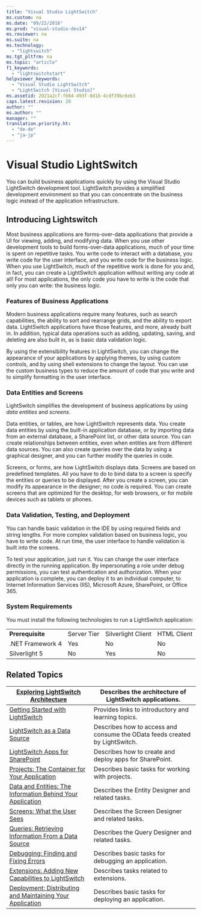 ```yaml
---
title: "Visual Studio LightSwitch"
ms.custom: na
ms.date: "09/22/2016"
ms.prod: "visual-studio-dev14"
ms.reviewer: na
ms.suite: na
ms.technology: 
  - "lightswitch"
ms.tgt_pltfrm: na
ms.topic: "article"
f1_keywords: 
  - "lightswitchstart"
helpviewer_keywords: 
  - "Visual Studio LightSwitch"
  - "LightSwitch [Visual Studio]"
ms.assetid: 2021a2cf-f684-493f-8d1b-4cdf39bc6eb3
caps.latest.revision: 20
author: ""
ms.author: ""
manager: ""
translation.priority.ht: 
  - "de-de"
  - "ja-jp"
---
```

# Visual Studio LightSwitch
You can build business applications quickly by using the Visual Studio LightSwitch development tool. LightSwitch provides a simplified development environment so that you can concentrate on the business logic instead of the application infrastructure.  
  
## Introducing Lightswitch  
 Most business applications are forms-over-data applications that provide a UI for viewing, adding, and modifying data. When you use other development tools to build forms-over-data applications, much of your time is spent on repetitive tasks. You write code to interact with a database, you write code for the user interface, and you write code for the business logic. When you use LightSwitch, much of the repetitive work is done for you and, in fact, you can create a LightSwitch application without writing any code at all! For most applications, the only code you have to write is the code that only you can write: the business logic.  
  
### Features of Business Applications  
 Modern business applications require many features, such as search capabilities, the ability to sort and rearrange grids, and the ability to export data.  LightSwitch applications have those features, and more, already built in. In addition, typical data operations such as adding, updating, saving, and deleting are also built in, as is basic data validation logic.  
  
 By using the extensibility features in LightSwitch, you can change the appearance of your applications by applying themes, by using custom controls, and by using shell extensions to change the layout. You can use the custom business types to reduce the amount of code that you write and to simplify formatting in the user interface.  
  
### Data Entities and Screens  
 LightSwitch simplifies the development of business applications by using *data entities* and *screens*.  
  
 Data entities, or tables, are how LightSwitch represents data. You create data entities by using the built-in application database, or by importing data from an external database, a SharePoint list, or other data source. You can create relationships between entities, even when entities are from different data sources. You can also create queries over the data by using a graphical designer, and you can further modify the queries in code.  
  
 Screens, or forms, are how LightSwitch displays data. Screens are based on predefined templates. All you have to do to bind data to a screen is specify the entities or queries to be displayed. After you create a screen, you can modify its appearance in the designer; no code is required. You can create screens that are optimized for the desktop, for web browsers, or for mobile devices such as tablets or phones.  
  
### Data Validation, Testing, and Deployment  
 You can handle basic validation in the IDE by using required fields and string lengths. For more complex validation based on business logic, you have to write code. At run time, the user interface to handle validation is built into the screens.  
  
 To test your application, just run it. You can change the user interface directly in the running application. By impersonating a role under debug permissions, you can test authentication and authorization. When your application is complete, you can deploy it to an individual computer, to Internet Information Services (IIS), Microsoft Azure, SharePoint, or Office 365.  
  
### System Requirements  
 You must install the following technologies to run a LightSwitch application:  
  
|||||  
|-|-|-|-|  
|**Prerequisite**|Server Tier|Silverlight Client|HTML Client|  
|.NET Framework 4|Yes|No|No|  
|Silverlight 5|No|Yes|No|  
  
## Related Topics  
  
|[Exploring LightSwitch Architecture](http://go.microsoft.com/fwlink/?LinkId=288853)|Describes the architecture of LightSwitch applications.|  
|-----------------------------------------------------------------------------------------|-------------------------------------------------------------|  
|[Getting Started with LightSwitch](../vs140/getting-started-with-lightswitch.md)|Provides links to introductory and learning topics.|  
|[LightSwitch as a Data Source](../vs140/lightswitch-as-a-data-source.md)|Describes how to access and consume the OData feeds created by LightSwitch.|  
|[LightSwitch Apps for SharePoint](../vs140/lightswitch-apps-for-sharepoint.md)|Describes how to create and deploy apps for SharePoint.|  
|[Projects: The Container for Your Application](../vs140/projects--the-container-for-your-lightswitch-application.md)|Describes basic tasks for working with projects.|  
|[Data and Entities: The Information Behind Your Application](../vs140/data--the-information-behind-your-application.md)|Describes the Entity Designer and related tasks.|  
|[Screens: What the User Sees](../vs140/screens--the-user-interface-of-your-lightswitch-application.md)|Describes the Screen Designer and related tasks.|  
|[Queries: Retrieving Information From a Data Source](../vs140/queries--retrieving-information-from-a-data-source.md)|Describes the Query Designer and related tasks.|  
|[Debugging: Finding and Fixing Errors](../vs140/debugging--finding-and-fixing-errors.md)|Describes basic tasks for debugging an application.|  
|[Extensions: Adding New Capabilities to LightSwitch](../vs140/extensions--adding-new-capabilities-to-lightswitch.md)|Describes tasks related to extensions.|  
|[Deployment: Distributing and Maintaining Your Application](../vs140/deployment--distributing-and-maintaining-your-application.md)|Describes basic tasks for deploying an application.|